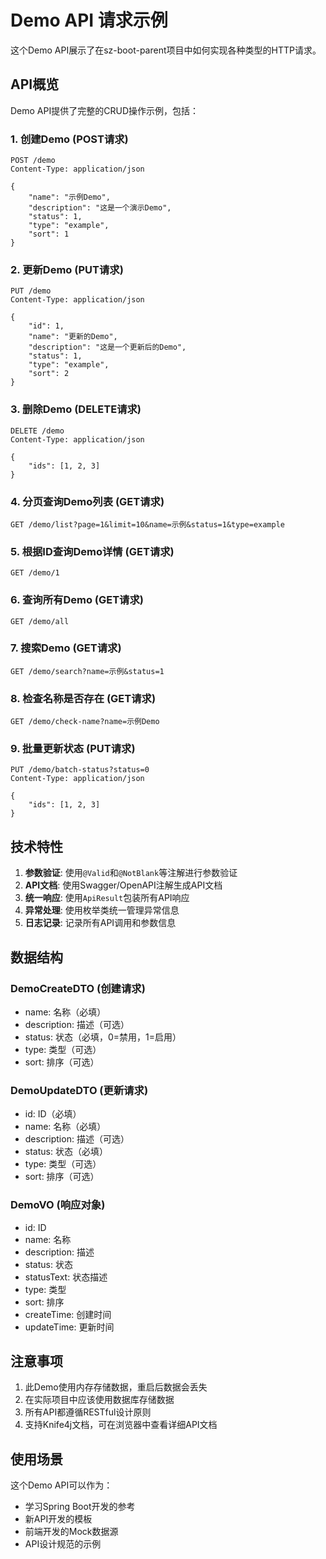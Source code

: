 # Demo API 请求示例

这个Demo API展示了在sz-boot-parent项目中如何实现各种类型的HTTP请求。

## API概览

Demo API提供了完整的CRUD操作示例，包括：

### 1. 创建Demo (POST请求)
```http
POST /demo
Content-Type: application/json

{
    "name": "示例Demo",
    "description": "这是一个演示Demo",
    "status": 1,
    "type": "example",
    "sort": 1
}
```

### 2. 更新Demo (PUT请求)
```http
PUT /demo
Content-Type: application/json

{
    "id": 1,
    "name": "更新的Demo",
    "description": "这是一个更新后的Demo",
    "status": 1,
    "type": "example",
    "sort": 2
}
```

### 3. 删除Demo (DELETE请求)
```http
DELETE /demo
Content-Type: application/json

{
    "ids": [1, 2, 3]
}
```

### 4. 分页查询Demo列表 (GET请求)
```http
GET /demo/list?page=1&limit=10&name=示例&status=1&type=example
```

### 5. 根据ID查询Demo详情 (GET请求)
```http
GET /demo/1
```

### 6. 查询所有Demo (GET请求)
```http
GET /demo/all
```

### 7. 搜索Demo (GET请求)
```http
GET /demo/search?name=示例&status=1
```

### 8. 检查名称是否存在 (GET请求)
```http
GET /demo/check-name?name=示例Demo
```

### 9. 批量更新状态 (PUT请求)
```http
PUT /demo/batch-status?status=0
Content-Type: application/json

{
    "ids": [1, 2, 3]
}
```

## 技术特性

1. **参数验证**: 使用`@Valid`和`@NotBlank`等注解进行参数验证
2. **API文档**: 使用Swagger/OpenAPI注解生成API文档
3. **统一响应**: 使用`ApiResult`包装所有API响应
4. **异常处理**: 使用枚举类统一管理异常信息
5. **日志记录**: 记录所有API调用和参数信息

## 数据结构

### DemoCreateDTO (创建请求)
- name: 名称（必填）
- description: 描述（可选）
- status: 状态（必填，0=禁用，1=启用）
- type: 类型（可选）
- sort: 排序（可选）

### DemoUpdateDTO (更新请求)
- id: ID（必填）
- name: 名称（必填）
- description: 描述（可选）
- status: 状态（必填）
- type: 类型（可选）
- sort: 排序（可选）

### DemoVO (响应对象)
- id: ID
- name: 名称
- description: 描述
- status: 状态
- statusText: 状态描述
- type: 类型
- sort: 排序
- createTime: 创建时间
- updateTime: 更新时间

## 注意事项

1. 此Demo使用内存存储数据，重启后数据会丢失
2. 在实际项目中应该使用数据库存储数据
3. 所有API都遵循RESTful设计原则
4. 支持Knife4j文档，可在浏览器中查看详细API文档

## 使用场景

这个Demo API可以作为：
- 学习Spring Boot开发的参考
- 新API开发的模板
- 前端开发的Mock数据源
- API设计规范的示例